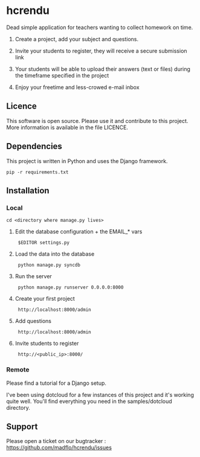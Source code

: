 hcrendu
=======

Dead simple application for teachers wanting to collect homework on time.

1. Create a project, add your subject and questions.

2. Invite your students to register, they will receive a secure submission link

3. Your students will be able to upload their answers (text or files) during the timeframe specified in the project

4. Enjoy your freetime and less-crowed e-mail inbox

Licence
-------

This software is open source. Please use it and contribute to
this project. More information is available in the file LICENCE.

Dependencies
------------

This project is written in Python and uses the Django framework.

    pip -r requirements.txt

Installation
------------

### Local

    cd <directory where manage.py lives>

1. Edit the database configuration + the EMAIL_* vars

        $EDITOR settings.py

2. Load the data into the database

        python manage.py syncdb

3. Run the server

        python manage.py runserver 0.0.0.0:8000

4. Create your first project

        http://localhost:8000/admin

5. Add questions

        http://localhost:8000/admin

6. Invite students to register

        http://<public_ip>:8000/

### Remote

Please find a tutorial for a Django setup.

I've been using dotcloud for a few instances of this project and it's working quite well.
You'll find everything you need in the samples/dotcloud directory.


Support
-------

Please open a ticket on our bugtracker : https://github.com/madflo/hcrendu/issues
